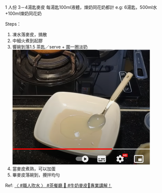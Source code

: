 1 人份 3－4湯匙麥皮
每湯匙100ml液體，煉奶同花奶都計
e.g: 6湯匙，500ml水+100ml煉奶同花奶

Steps：
1. 凍水落麥皮，搞散
2. 中細火煮到起膠
3. 響碗到落1.5 茶匙／serve + 圍一圈淡奶
![](../../z.Images/Pasted%20image%2020230403131218.png)
5. 當麥皮煮熟，可以加蛋
6. 畢麥皮落碗到，攪拌均勻

Ref: [〈 #職人吹水 〉 #茶餐廳 🐄 #牛奶麥皮🐄專業講解！](https://youtu.be/6609M1mdtW4)